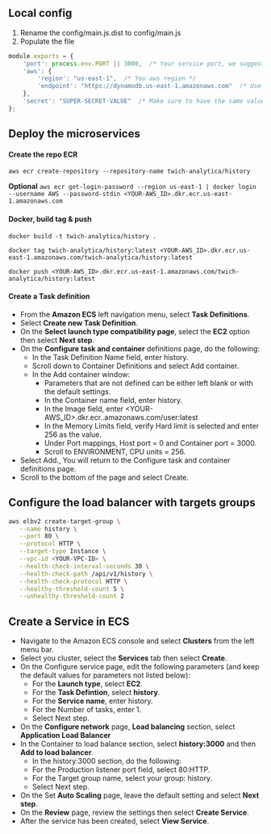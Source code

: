 ## Local config
1. Rename the config/main.js.dist to config/main.js
2. Populate the file 
```js
module.exports = {
    'port': process.env.PORT || 3000,  /* Your service port, we suggest 3000 */
    'aws': {
        'region': "us-east-1",  /* You aws region */
        'endpoint': "https://dynamodb.us-east-1.amazonaws.com"  /* Use localhost if you want to test before going live*/
    },
    'secret': "SUPER-SECRET-VALUE"  /* Make sure to have the same value also in users/config/main.js https://passwordsgenerator.net/ */
};

```

## Deploy the microservices

#### Create the repo ECR
`aws ecr create-repository --repository-name twich-analytica/history`

**Optional**
`aws ecr get-login-password --region us-east-1 | docker login --username AWS --password-stdin <YOUR-AWS_ID>.dkr.ecr.us-east-1.amazonaws.com`

#### Docker, build tag & push

`docker build -t twich-analytica/history .`

`docker tag twich-analytica/history:latest <YOUR-AWS_ID>.dkr.ecr.us-east-1.amazonaws.com/twich-analytica/history:latest`

`docker push <YOUR-AWS_ID>.dkr.ecr.us-east-1.amazonaws.com/twich-analytica/history:latest`

#### Create a Task definition
- From the **Amazon ECS** left navigation menu, select **Task Definitions**.
- Select **Create new Task Definition**.
- On the **Select launch type compatibility page**, select the **EC2** option then select **Next step**.
- On the **Configure task and container** definitions page, do the following:
  - In the Task Definition Name field, enter history.
  - Scroll down to Container Definitions and select Add container.
  - In the Add container window:
     - Parameters that are not defined can be either left blank or with the default settings.
     - In the Container name field, enter history.
     - In the Image field, enter <YOUR-AWS_ID>.dkr.ecr.<YOU-REGION>.amazonaws.com/user:latest
     - In the Memory Limits field, verify Hard limit is selected and enter 256 as the value.
     - Under Port mappings, Host port = 0 and Container port = 3000. 
     - Scroll to ENVIRONMENT, CPU units = 256.
- Select Add., You will return to the Configure task and container definitions page.
- Scroll to the bottom of the page and select Create.
  
## Configure the load balancer with targets groups
```sh
aws elbv2 create-target-group \
   --name history \
   --port 80 \
   --protocol HTTP \
   --target-type Instance \
   --vpc-id <YOUR-VPC-ID> \
   --health-check-interval-seconds 30 \
   --health-check-path /api/v1/history \
   --health-check-protocol HTTP \
   --healthy-threshold-count 5 \
   --unhealthy-threshold-count 2
```

## Create a Service in ECS
- Navigate to the Amazon ECS console and select **Clusters** from the left menu bar.
- Select you cluster, select the **Services** tab then select **Create**.
- On the Configure service page, edit the following parameters (and keep the default values for parameters not listed below): 
  - For the **Launch type**, select **EC2**.
  - For the **Task Defintion**, select **history**.
  - For the **Service name**, enter history. 
  - For the Number of tasks, enter 1.
  - Select Next step.
- On the **Configure network** page, **Load balancing** section, select **Application Load Balancer**
- In the Container to load balance section, select **history:3000** and then **Add to load balancer**.
  - In the history:3000 section, do the following:
  - For the Production listener port field, select 80:HTTP.
  - For the Target group name, select your group: history.
  - Select Next step.
- On the Set **Auto Scaling** page, leave the default setting and select **Next step**.
- On the **Review** page, review the settings then select **Create Service**.
- After the service has been created, select **View Service**.
